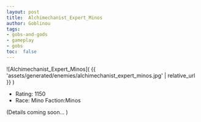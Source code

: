 ```yaml
---
layout: post
title:  Alchimechanist_Expert_Minos
author: Goblinou
tags:
- gobs-and-gods
- gameplay
- gobs
toc:  false
---
```


![Alchimechanist_Expert_Minos]( {{ 'assets/generated/enemies/alchimechanist_expert_minos.jpg' | relative_url }} )
- Rating: 1150
- Race: Mino  Faction:Minos

(Details coming soon... )
